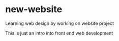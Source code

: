 # new-website
Learning web design by working on website project

This is just an intro into front end web development
